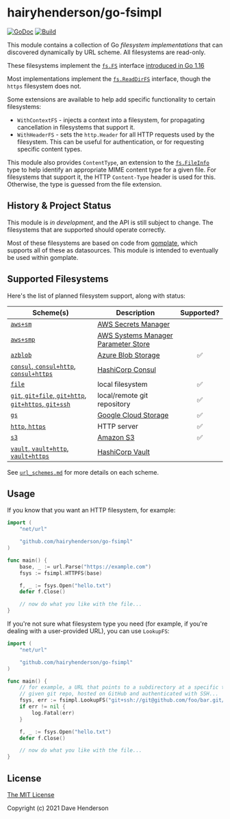# hairyhenderson/go-fsimpl

[![GoDoc][godoc-image]][godocs]
[![Build][gh-actions-image]][gh-actions-url]

This module contains a collection of Go _filesystem implementations_ that can
discovered dynamically by URL scheme. All filesystems are read-only.

These filesystems implement the [`fs.FS`](https://pkg.go.dev/io/fs#FS) interface
[introduced in Go 1.16]()

Most implementations implement the [`fs.ReadDirFS`](https://pkg.go.dev/io/fs#ReadDirFS)
interface, though the `https` filesystem does not.

Some extensions are available to help add specific functionality to certain
filesystems:
- `WithContextFS` - injects a context into a filesystem, for propagating
	cancellation in filesystems that support it.
- `WithHeaderFS` - sets the `http.Header` for all HTTP requests used by the
	filesystem. This can be useful for authentication, or for requesting
	specific content types.

This module also provides `ContentType`, an extension to the
[`fs.FileInfo`](https://pkg.go.dev/io/fs#FileInfo) type to help identify an
appropriate MIME content type for a given file. For filesystems that support it,
the HTTP `Content-Type` header is used for this. Otherwise, the type is guessed
from the file extension.

## History & Project Status

This module is _in development_, and the API is still subject to change. The
filesystems that are supported should operate correctly.

Most of these filesystems are based on code from [gomplate](https://github.com/hairyhenderson/gomplate),
which supports all of these as datasources. This module is intended to 
eventually be used within gomplate.

## Supported Filesystems

Here's the list of planned filesystem support, along with status:

| Scheme(s) | Description | Supported? |
|-----------|-------------|:----------:|
| [`aws+sm`](./url_schemes.md#awssm) | [AWS Secrets Manager][] | |
| [`aws+smp`](./url_schemes.md#awssmp) | [AWS Systems Manager Parameter Store][AWS SMP] | |
| [`azblob`](./url_schemes.md#azblob) | [Azure Blob Storage][] | ✅ |
| [`consul`, `consul+http`, `consul+https`](./url_schemes.md#consul) | [HashiCorp Consul][] | |
| [`file`](./url_schemes.md#file) | local filesystem | ✅ |
| [`git`, `git+file`, `git+http`, `git+https`, `git+ssh`](./url_schemes.md#git) | local/remote git repository | ✅ |
| [`gs`](./url_schemes.md#gs) | [Google Cloud Storage][] | ✅ |
| [`http`, `https`](./url_schemes.md#http) | HTTP server | ✅ |
| [`s3`](./url_schemes.md#s3) | [Amazon S3][] | ✅ |
| [`vault`, `vault+http`, `vault+https`](./url_schemes.md#vault) | [HashiCorp Vault][] | |

See [`url_schemes.md`](./url_schemes.md) for more details on each scheme.

## Usage

If you know that you want an HTTP filesystem, for example:

```go
import (
	"net/url"

	"github.com/hairyhenderson/go-fsimpl"
)

func main() {
	base, _ := url.Parse("https://example.com")
	fsys := fsimpl.HTTPFS(base)

	f, _ := fsys.Open("hello.txt")
	defer f.Close()

	// now do what you like with the file...
}
```

If you're not sure what filesystem type you need (for example, if you're dealing
with a user-provided URL), you can use `LookupFS`:

```go
import (
	"net/url"

	"github.com/hairyhenderson/go-fsimpl"
)

func main() {
	// for example, a URL that points to a subdirectory at a specific tag in a
	// given git repo, hosted on GitHub and authenticated with SSH...
	fsys, err := fsimpl.LookupFS("git+ssh://git@github.com/foo/bar.git//baz#refs/tags/v1.0.0")
	if err != nil {
		log.Fatal(err)
	}

	f, _ := fsys.Open("hello.txt")
	defer f.Close()

	// now do what you like with the file...
}
```

## License

[The MIT License](http://opensource.org/licenses/MIT)

Copyright (c) 2021 Dave Henderson

[godocs]: https://pkg.go.dev/github.com/hairyhenderson/go-fsimpl
[godoc-image]: https://pkg.go.dev/badge/github.com/hairyhenderson/go-fsimpl
[gh-actions-image]: https://github.com/hairyhenderson/go-fsimpl/workflows/Build/badge.svg?branch=main
[gh-actions-url]: https://github.com/hairyhenderson/go-fsimpl/actions?workflow=Build&branch=main

[AWS SMP]: https://aws.amazon.com/systems-manager/features#Parameter_Store
[AWS Secrets Manager]: https://aws.amazon.com/secrets-manager
[HashiCorp Consul]: https://consul.io
[HashiCorp Vault]: https://vaultproject.io
[Amazon S3]: https://aws.amazon.com/s3/
[Google Cloud Storage]: https://cloud.google.com/storage/
[Azure Blob Storage]: https://azure.microsoft.com/en-us/services/storage/blobs/
